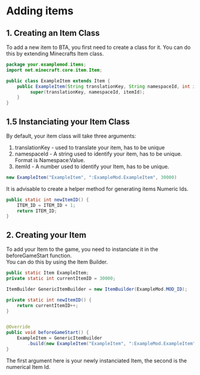 # Adding items

## 1. Creating an Item Class
To add a new item to BTA, you first need to create a class for it.
You can do this by extending Minecrafts Item class.

```java 
package your.examplemod.items;
import net.minecraft.core.item.Item;

public class ExampleItem extends Item {
	public ExampleItem(String translationKey, String namespaceId, int itemId ) {
		 super(translationKey, namespaceId, itemId);
	}
}
```

## 1.5 Instanciating your Item Class
By default, your item class will take three arguments:

1. translationKey - used to translate your item, has to be unique
2. namespaceId - A string used to identify your item, has to be unique. Format is Namespace:Value.
2. itemId - A number used to identify your Item, has to be unique.

```java 
new ExampleItem("ExampleItem", ":ExampleMod.ExampleItem", 30000)
```

It is advisable to create a helper method for generating items Numeric Ids.
```java
public static int newItemID() {
    ITEM_ID = ITEM_ID + 1;
    return ITEM_ID;
}
```


## 2. Creating your Item
To add your Item to the game, you need to instanciate it in the beforeGameStart function.  
You can do this by using the Item Builder.

```java
public static Item ExampleItem;
private static int currentItemID = 30000;

ItemBuilder GenericItemBuilder = new ItemBuilder(ExampleMod.MOD_ID);

private static int newItemID() {
	return currentItemID++;
}


@Override
public void beforeGameStart() {
    ExampleItem = GenericItemBuilder
        .build(new ExampleItem("ExampleItem", ":ExampleMod.ExampleItem", newItemID()));
}
```

The first argument here is your newly instanciated Item, the second is the numerical Item Id.  
